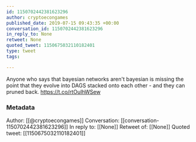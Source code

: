 ```yaml
---
id: 1150702442381623296
author: cryptoecongames
published_date: 2019-07-15 09:43:35 +00:00
conversation_id: 1150702442381623296
in_reply_to: None
retweet: None
quoted_tweet: 1150675032110182401
type: tweet
tags:

---
```


Anyone who says that bayesian networks aren't bayesian is missing the point that they evolve into DAGS stacked onto each other - and they can pruned back. https://t.co/rtOuIhWSew

### Metadata

Author: [[@cryptoecongames]]
Conversation: [[conversation-1150702442381623296]]
In reply to: [[None]]
Retweet of: [[None]]
Quoted tweet: [[1150675032110182401]]
